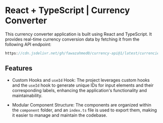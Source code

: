 # React + TypeScript | Currency Converter

This currency converter application is built using React and TypeScript. It provides real-time currency conversion data by fetching it from the following API endpoint:

```ts
https://cdn.jsdelivr.net/gh/fawazahmed0/currency-api@1/latest/currencies/${currency}.json
```

## Features

- Custom Hooks and `useId` Hook: The project leverages custom hooks and the `useId` hook to generate unique IDs for input elements and their corresponding labels, enhancing the application's functionality and maintainability.

- Modular Component Structure: The components are organized within the `component` folder, and an `index.ts` file is used to export them, making it easier to manage and maintain the codebase.
